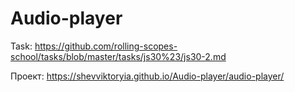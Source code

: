# Audio-player

Task: https://github.com/rolling-scopes-school/tasks/blob/master/tasks/js30%23/js30-2.md

Проект: https://shevviktoryia.github.io/Audio-player/audio-player/